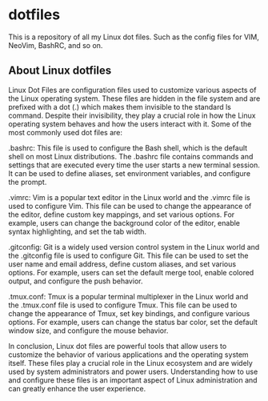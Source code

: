 # dotfiles
This is a repository of all my Linux dot files. Such as the config files for VIM, NeoVim, BashRC, and so on.

## About Linux dotfiles

Linux Dot Files are configuration files used to customize various aspects of the Linux operating system. These files are hidden in the file system and are prefixed with a dot (.) which makes them invisible to the standard ls command. Despite their invisibility, they play a crucial role in how the Linux operating system behaves and how the users interact with it. Some of the most commonly used dot files are:

.bashrc: This file is used to configure the Bash shell, which is the default shell on most Linux distributions. The .bashrc file contains commands and settings that are executed every time the user starts a new terminal session. It can be used to define aliases, set environment variables, and configure the prompt.

.vimrc: Vim is a popular text editor in the Linux world and the .vimrc file is used to configure Vim. This file can be used to change the appearance of the editor, define custom key mappings, and set various options. For example, users can change the background color of the editor, enable syntax highlighting, and set the tab width.

.gitconfig: Git is a widely used version control system in the Linux world and the .gitconfig file is used to configure Git. This file can be used to set the user name and email address, define custom aliases, and set various options. For example, users can set the default merge tool, enable colored output, and configure the push behavior.

.tmux.conf: Tmux is a popular terminal multiplexer in the Linux world and the .tmux.conf file is used to configure Tmux. This file can be used to change the appearance of Tmux, set key bindings, and configure various options. For example, users can change the status bar color, set the default window size, and configure the mouse behavior.

In conclusion, Linux dot files are powerful tools that allow users to customize the behavior of various applications and the operating system itself. These files play a crucial role in the Linux ecosystem and are widely used by system administrators and power users. Understanding how to use and configure these files is an important aspect of Linux administration and can greatly enhance the user experience.
